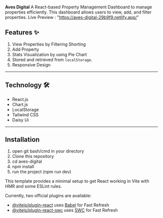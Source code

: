 **Aves Digital**
A React-based Property Management Dashboard to manage properties efficiently. This dashboard allows users to view, add, and filter properties.
Live Preview : "https://aves-digital-29b9f9.netlify.app/"

## Features ✨

1. View Properties by Filtering Shorting
2. Add Property
3. Stats Visualization by using Pie Chart
4. Stored and retrieved from `localStorage`.
5. Responsive Design

---

## Technology 🛠️

- React.js
- Chart.js
- LocalStorage
- Tailwind CSS
- Daisy Ui

---

## Installation

1. open git bash/cmd in your directory
2. Clone this repository
3. cd aves-digital
4. npm install
5. run the project (npm run dev)

This template provides a minimal setup to get React working in Vite with HMR and some ESLint rules.

Currently, two official plugins are available:

- [@vitejs/plugin-react](https://github.com/vitejs/vite-plugin-react/blob/main/packages/plugin-react/README.md) uses [Babel](https://babeljs.io/) for Fast Refresh
- [@vitejs/plugin-react-swc](https://github.com/vitejs/vite-plugin-react-swc) uses [SWC](https://swc.rs/) for Fast Refresh
